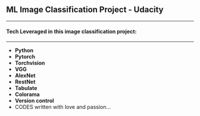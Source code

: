 ## ML Image Classification Project - Udacity

---

#### Tech Leveraged in this image classification project:

---

- **Python**
- **Pytorch**
- **Torchvision**
- **VGG**
- **AlexNet**
- **RestNet**
- **Tabulate**
- **Colorama**
- **Version control**
- CODES written with love and passion...
